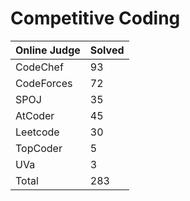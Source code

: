 # Competitive Coding
|Online Judge|Solved|
|------ | ------|
|CodeChef | 93 |  
|CodeForces | 72 |  
|SPOJ | 35 |  
|AtCoder | 45 |  
|Leetcode | 30 |  
|TopCoder | 5 |  
|UVa | 3 |  
|Total | 283 |
